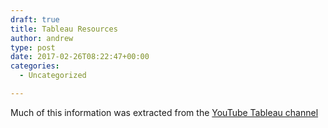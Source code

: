 ```yaml
---
draft: true
title: Tableau Resources
author: andrew
type: post
date: 2017-02-26T08:22:47+00:00
categories:
  - Uncategorized

---
```

Much of this information was extracted from the [YouTube Tableau channel][1]

 [1]: https://www.youtube.com/user/tableausoftware

